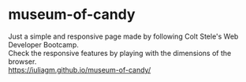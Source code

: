 # museum-of-candy

Just a simple and responsive page made by following Colt Stele's Web Developer Bootcamp.  
Check the responsive features by playing with the dimensions of the browser.  
https://iuliagm.github.io/museum-of-candy/


